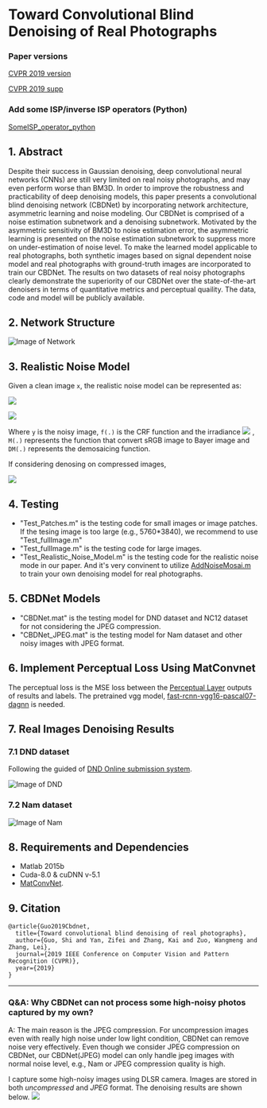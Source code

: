 # Toward Convolutional Blind Denoising of Real Photographs

### Paper versions
[CVPR 2019 version](http://www4.comp.polyu.edu.hk/~cslzhang/paper/CVPR19-CBDNet.pdf)

[CVPR 2019 supp](http://www4.comp.polyu.edu.hk/~cslzhang/paper/CVPR19-CBDNet-supp.pdf)

### Add some ISP/inverse ISP operators (Python)
[SomeISP_operator_python](https://github.com/GuoShi28/CBDNet/tree/master/SomeISP_operator_python)

## 1. Abstract
Despite their success in Gaussian denoising, deep convolutional neural networks (CNNs) are still very limited on real noisy photographs, and may even perform worse than BM3D. In order to improve the robustness and practicability of deep denoising models, this paper presents a convolutional blind denoising network (CBDNet) by incorporating network architecture, asymmetric learning and noise modeling. Our CBDNet is comprised of a noise estimation subnetwork and a denoising subnetwork. Motivated by the asymmetric sensitivity of BM3D to noise estimation error, the asymmetric learning is presented on the noise estimation subnetwork to suppress more on under-estimation of noise
level. To make the learned model applicable to real photographs, both synthetic images based on signal dependent noise model and real photographs with ground-truth images are incorporated to train our CBDNet. The results on two datasets of real noisy photographs clearly demonstrate the superiority of our CBDNet over the state-of-the-art denoisers in terms of quantitative metrics and perceptual quaility. The data, code and model will be publicly available.

## 2. Network Structure

![Image of Network](figs/CBDNet_v13.png)

## 3. Realistic Noise Model
Given a clean image `x`, the realistic noise model can be represented as:

![](http://latex.codecogs.com/gif.latex?\\textbf{y}=f(\\textbf{DM}(\\textbf{L}+n(\\textbf{L}))))

![](http://latex.codecogs.com/gif.latex?n(\\textbf{L})=n_s(\\textbf{L})+n_c)

Where `y` is the noisy image, `f(.)` is the CRF function and the irradiance ![](http://latex.codecogs.com/gif.latex?\\textbf{L}=\\textbf{M}f^{-1}(\\textbf{x})) , `M(.)` represents the function that convert sRGB image to Bayer image and `DM(.)` represents the demosaicing function.

If considering denosing on compressed images, 

![](http://latex.codecogs.com/gif.latex?\\textbf{y}=JPEG(f(\\textbf{DM}(\\textbf{L}+n(\\textbf{L})))))

## 4. Testing
* "Test_Patches.m" is the testing code for small images or image patches. If the tesing image is too large (e.g., 5760*3840), we recommend to use "Test_fullImage.m"
*  "Test_fullImage.m" is the testing code for large images. 
*  "Test_Realistic_Noise_Model.m" is the testing code for the realistic noise mode in our paper. And it's very convinent to utilize [AddNoiseMosai.m](https://github.com/GuoShi28/CBDNet/blob/master/utils/AddNoiseMosai.m) to train your own denoising model for real photographs.

## 5. CBDNet Models
* "CBDNet.mat" is the testing model for DND dataset and NC12 dataset for not considering the JPEG compression.
*  "CBDNet_JPEG.mat" is the testing model for Nam dataset and other noisy images with JPEG format.

## 6. Implement Perceptual Loss Using MatConvnet
The perceptual loss is the MSE loss between the [Perceptual Layer](https://github.com/GuoShi28/CBDNet/tree/master/utils/Perceptual_Layer) outputs of results and labels.
The pretrained vgg model, [fast-rcnn-vgg16-pascal07-dagnn](http://www.vlfeat.org/matconvnet/pretrained/) is needed. 

## 7. Real Images Denoising Results
### 7.1 DND dataset
Following the guided of [DND Online submission system](https://noise.visinf.tu-darmstadt.de/).

![Image of DND](figs/DND_results.png)

### 7.2 Nam dataset

![Image of Nam](figs/Nam_results.png)

## 8. Requirements and Dependencies
* Matlab 2015b
* Cuda-8.0 & cuDNN v-5.1
* [MatConvNet](http://www.vlfeat.org/matconvnet/).

## 9. Citation

```
@article{Guo2019Cbdnet,
  title={Toward convolutional blind denoising of real photographs},
  author={Guo, Shi and Yan, Zifei and Zhang, Kai and Zuo, Wangmeng and Zhang, Lei},
  journal={2019 IEEE Conference on Computer Vision and Pattern Recognition (CVPR)},
  year={2019}
}
```

------------------------------------------------------------------------------------------------------------------------------

### Q&A: Why CBDNet can not process some high-noisy photos captured by my own?

A: The main reason is the JPEG compression. For uncompression images even with really high noise under low light condition, CBDNet can remove noise very effectively. Even though we consider JPEG compression on CBDNet, our CBDNet(JPEG) model can only handle jpeg images with normal noise level, e.g., Nam or JPEG compression quality is high.   

I capture some high-noisy images using DLSR camera. Images are stored in both *uncompressed* and *JPEG* format. The denoising results are shown below. 
![](figs/results.png)
